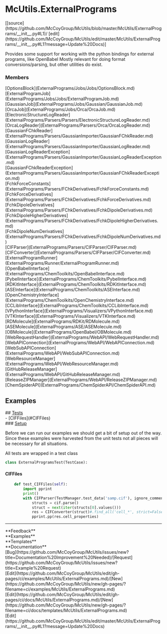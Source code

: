 # <a id="McUtils.ExternalPrograms">McUtils.ExternalPrograms</a> 
<div class="docs-source-link" markdown="1">
[[source](https://github.com/McCoyGroup/McUtils/blob/master/McUtils/ExternalPrograms/__init__.py#L1)/
[edit](https://github.com/McCoyGroup/McUtils/edit/master/McUtils/ExternalPrograms/__init__.py#L1?message=Update%20Docs)]
</div>
    
Provides some support for working with the python bindings for external programs, like OpenBabel
Mostly relevant for doing format conversions/parsing, but other utilities do exist.

### Members
<div class="container alert alert-secondary bg-light">
  <div class="row">
   <div class="col" markdown="1">
[OptionsBlock](ExternalPrograms/Jobs/Jobs/OptionsBlock.md)   
</div>
   <div class="col" markdown="1">
[ExternalProgramJob](ExternalPrograms/Jobs/Jobs/ExternalProgramJob.md)   
</div>
   <div class="col" markdown="1">
[GaussianJob](ExternalPrograms/Jobs/Gaussian/GaussianJob.md)   
</div>
</div>
  <div class="row">
   <div class="col" markdown="1">
[OrcaJob](ExternalPrograms/Jobs/Orca/OrcaJob.md)   
</div>
   <div class="col" markdown="1">
[ElectronicStructureLogReader](ExternalPrograms/Parsers/Parsers/ElectronicStructureLogReader.md)   
</div>
   <div class="col" markdown="1">
[OrcaLogReader](ExternalPrograms/Parsers/Orca/OrcaLogReader.md)   
</div>
</div>
  <div class="row">
   <div class="col" markdown="1">
[GaussianFChkReader](ExternalPrograms/Parsers/GaussianImporter/GaussianFChkReader.md)   
</div>
   <div class="col" markdown="1">
[GaussianLogReader](ExternalPrograms/Parsers/GaussianImporter/GaussianLogReader.md)   
</div>
   <div class="col" markdown="1">
[GaussianLogReaderException](ExternalPrograms/Parsers/GaussianImporter/GaussianLogReaderException.md)   
</div>
</div>
  <div class="row">
   <div class="col" markdown="1">
[GaussianFChkReaderException](ExternalPrograms/Parsers/GaussianImporter/GaussianFChkReaderException.md)   
</div>
   <div class="col" markdown="1">
[FchkForceConstants](ExternalPrograms/Parsers/FChkDerivatives/FchkForceConstants.md)   
</div>
   <div class="col" markdown="1">
[FchkForceDerivatives](ExternalPrograms/Parsers/FChkDerivatives/FchkForceDerivatives.md)   
</div>
</div>
  <div class="row">
   <div class="col" markdown="1">
[FchkDipoleDerivatives](ExternalPrograms/Parsers/FChkDerivatives/FchkDipoleDerivatives.md)   
</div>
   <div class="col" markdown="1">
[FchkDipoleHigherDerivatives](ExternalPrograms/Parsers/FChkDerivatives/FchkDipoleHigherDerivatives.md)   
</div>
   <div class="col" markdown="1">
[FchkDipoleNumDerivatives](ExternalPrograms/Parsers/FChkDerivatives/FchkDipoleNumDerivatives.md)   
</div>
</div>
  <div class="row">
   <div class="col" markdown="1">
[CIFParser](ExternalPrograms/Parsers/CIFParser/CIFParser.md)   
</div>
   <div class="col" markdown="1">
[CIFConverter](ExternalPrograms/Parsers/CIFParser/CIFConverter.md)   
</div>
   <div class="col" markdown="1">
[ExternalProgramRunner](ExternalPrograms/Runner/ExternalProgramRunner.md)   
</div>
</div>
  <div class="row">
   <div class="col" markdown="1">
[OpenBabelInterface](ExternalPrograms/ChemToolkits/OpenBabelInterface.md)   
</div>
   <div class="col" markdown="1">
[PybelInterface](ExternalPrograms/ChemToolkits/PybelInterface.md)   
</div>
   <div class="col" markdown="1">
[RDKitInterface](ExternalPrograms/ChemToolkits/RDKitInterface.md)   
</div>
</div>
  <div class="row">
   <div class="col" markdown="1">
[ASEInterface](ExternalPrograms/ChemToolkits/ASEInterface.md)   
</div>
   <div class="col" markdown="1">
[OpenChemistryInterface](ExternalPrograms/ChemToolkits/OpenChemistryInterface.md)   
</div>
   <div class="col" markdown="1">
[CCLibInterface](ExternalPrograms/ChemToolkits/CCLibInterface.md)   
</div>
</div>
  <div class="row">
   <div class="col" markdown="1">
[VPythonInterface](ExternalPrograms/Visualizers/VPythonInterface.md)   
</div>
   <div class="col" markdown="1">
[VTKInterface](ExternalPrograms/Visualizers/VTKInterface.md)   
</div>
   <div class="col" markdown="1">
[RDMolecule](ExternalPrograms/RDKit/RDMolecule.md)   
</div>
</div>
  <div class="row">
   <div class="col" markdown="1">
[ASEMolecule](ExternalPrograms/ASE/ASEMolecule.md)   
</div>
   <div class="col" markdown="1">
[OBMolecule](ExternalPrograms/OpenBabel/OBMolecule.md)   
</div>
   <div class="col" markdown="1">
[WebRequestHandler](ExternalPrograms/WebAPI/WebRequestHandler.md)   
</div>
</div>
  <div class="row">
   <div class="col" markdown="1">
[WebAPIConnection](ExternalPrograms/WebAPI/WebAPIConnection.md)   
</div>
   <div class="col" markdown="1">
[WebSubAPIConnection](ExternalPrograms/WebAPI/WebSubAPIConnection.md)   
</div>
   <div class="col" markdown="1">
[WebResourceManager](ExternalPrograms/WebAPI/WebResourceManager.md)   
</div>
</div>
  <div class="row">
   <div class="col" markdown="1">
[GitHubReleaseManager](ExternalPrograms/WebAPI/GitHubReleaseManager.md)   
</div>
   <div class="col" markdown="1">
[ReleaseZIPManager](ExternalPrograms/WebAPI/ReleaseZIPManager.md)   
</div>
   <div class="col" markdown="1">
[ChemSpiderAPI](ExternalPrograms/ChemSpiderAPI/ChemSpiderAPI.md)   
</div>
</div>
  <div class="row">
   <div class="col" markdown="1">
   
</div>
   <div class="col" markdown="1">
   
</div>
   <div class="col" markdown="1">
   
</div>
</div>
</div>





## Examples













<div class="collapsible-section">
 <div class="collapsible-section collapsible-section-header" markdown="1">
## <a class="collapse-link" data-toggle="collapse" href="#Tests-3088eb" markdown="1"> Tests</a> <a class="float-right" data-toggle="collapse" href="#Tests-3088eb"><i class="fa fa-chevron-down"></i></a>
 </div>
 <div class="collapsible-section collapsible-section-body collapse show" id="Tests-3088eb" markdown="1">
 - [CIFFiles](#CIFFiles)

<div class="collapsible-section">
 <div class="collapsible-section collapsible-section-header" markdown="1">
### <a class="collapse-link" data-toggle="collapse" href="#Setup-e28330" markdown="1"> Setup</a> <a class="float-right" data-toggle="collapse" href="#Setup-e28330"><i class="fa fa-chevron-down"></i></a>
 </div>
 <div class="collapsible-section collapsible-section-body collapse show" id="Setup-e28330" markdown="1">
 
Before we can run our examples we should get a bit of setup out of the way.
Since these examples were harvested from the unit tests not all pieces
will be necessary for all situations.

All tests are wrapped in a test class
```python
class ExternalProgramsTest(TestCase):
```

 </div>
</div>

#### <a name="CIFFiles">CIFFiles</a>
```python
    def test_CIFFiles(self):
        import pprint
        print()
        with CIFParser(TestManager.test_data('samp.cif'), ignore_comments=True) as cif:
            structs = cif.parse()
            struct = next(iter(structs[0].values()))
            res = CIFConverter(struct)#.find_all('cell_*', strict=False)
            pprint.pp(res.cell_properties)
```

 </div>
</div>






---


<div markdown="1" class="text-secondary">
<div class="container">
  <div class="row">
   <div class="col" markdown="1">
**Feedback**   
</div>
   <div class="col" markdown="1">
**Examples**   
</div>
   <div class="col" markdown="1">
**Templates**   
</div>
   <div class="col" markdown="1">
**Documentation**   
</div>
   <div class="col" markdown="1">
   
</div>
   <div class="col" markdown="1">
   
</div>
   <div class="col" markdown="1">
   
</div>
</div>
  <div class="row">
   <div class="col" markdown="1">
[Bug](https://github.com/McCoyGroup/McUtils/issues/new?title=Documentation%20Improvement%20Needed)/[Request](https://github.com/McCoyGroup/McUtils/issues/new?title=Example%20Request)   
</div>
   <div class="col" markdown="1">
[Edit](https://github.com/McCoyGroup/McUtils/edit/gh-pages/ci/examples/McUtils/ExternalPrograms.md)/[New](https://github.com/McCoyGroup/McUtils/new/gh-pages/?filename=ci/examples/McUtils/ExternalPrograms.md)   
</div>
   <div class="col" markdown="1">
[Edit](https://github.com/McCoyGroup/McUtils/edit/gh-pages/ci/docs/McUtils/ExternalPrograms.md)/[New](https://github.com/McCoyGroup/McUtils/new/gh-pages/?filename=ci/docs/templates/McUtils/ExternalPrograms.md)   
</div>
   <div class="col" markdown="1">
[Edit](https://github.com/McCoyGroup/McUtils/edit/master/McUtils/ExternalPrograms/__init__.py#L1?message=Update%20Docs)   
</div>
   <div class="col" markdown="1">
   
</div>
   <div class="col" markdown="1">
   
</div>
   <div class="col" markdown="1">
   
</div>
</div>
</div>
</div>